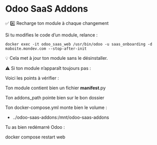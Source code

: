 # Odoo SaaS Addons
✅ 4️⃣ Recharge ton module à chaque changement

Si tu modifies le code d’un module, relance :


`docker exec -it odoo_saas_web /usr/bin/odoo -u saas_onboarding -d maboite.mondev.com --stop-after-init`


💡 Cela met à jour ton module sans le désinstaller.

⚠️ Si ton module n’apparaît toujours pas :

Voici les points à vérifier :

Ton module contient bien un fichier __manifest__.py

Ton addons_path pointe bien sur le bon dossier

Ton docker-compose.yml monte bien le volume :

- ../odoo-saas-addons:/mnt/odoo-saas-addons


Tu as bien redémarré Odoo :

docker compose restart web